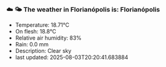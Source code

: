 ### ☁️ 🌤️  The weather in Florianópolis is: Florianópolis

- Temperature: 18.71°C
- On flesh: 18.8°C
- Relative air humidity: 83%
- Rain: 0.0 mm
- Description: Clear sky
- last updated: 2025-08-03T20:20:41.683884
